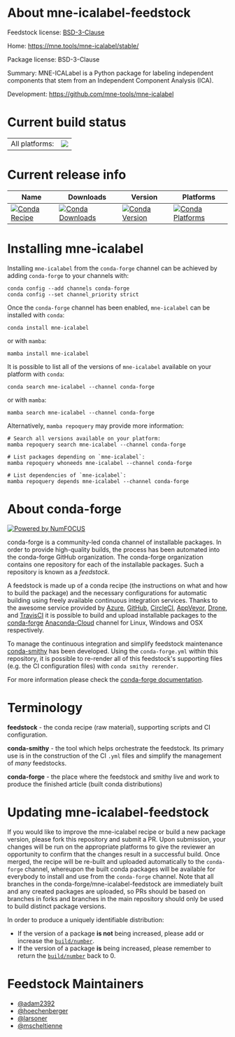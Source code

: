 About mne-icalabel-feedstock
============================

Feedstock license: [BSD-3-Clause](https://github.com/conda-forge/mne-icalabel-feedstock/blob/main/LICENSE.txt)

Home: https://mne.tools/mne-icalabel/stable/

Package license: BSD-3-Clause

Summary: MNE-ICALabel is a Python package for labeling independent components that stem from an Independent Component Analysis (ICA).

Development: https://github.com/mne-tools/mne-icalabel

Current build status
====================


<table><tr><td>All platforms:</td>
    <td>
      <a href="https://dev.azure.com/conda-forge/feedstock-builds/_build/latest?definitionId=16134&branchName=main">
        <img src="https://dev.azure.com/conda-forge/feedstock-builds/_apis/build/status/mne-icalabel-feedstock?branchName=main">
      </a>
    </td>
  </tr>
</table>

Current release info
====================

| Name | Downloads | Version | Platforms |
| --- | --- | --- | --- |
| [![Conda Recipe](https://img.shields.io/badge/recipe-mne--icalabel-green.svg)](https://anaconda.org/conda-forge/mne-icalabel) | [![Conda Downloads](https://img.shields.io/conda/dn/conda-forge/mne-icalabel.svg)](https://anaconda.org/conda-forge/mne-icalabel) | [![Conda Version](https://img.shields.io/conda/vn/conda-forge/mne-icalabel.svg)](https://anaconda.org/conda-forge/mne-icalabel) | [![Conda Platforms](https://img.shields.io/conda/pn/conda-forge/mne-icalabel.svg)](https://anaconda.org/conda-forge/mne-icalabel) |

Installing mne-icalabel
=======================

Installing `mne-icalabel` from the `conda-forge` channel can be achieved by adding `conda-forge` to your channels with:

```
conda config --add channels conda-forge
conda config --set channel_priority strict
```

Once the `conda-forge` channel has been enabled, `mne-icalabel` can be installed with `conda`:

```
conda install mne-icalabel
```

or with `mamba`:

```
mamba install mne-icalabel
```

It is possible to list all of the versions of `mne-icalabel` available on your platform with `conda`:

```
conda search mne-icalabel --channel conda-forge
```

or with `mamba`:

```
mamba search mne-icalabel --channel conda-forge
```

Alternatively, `mamba repoquery` may provide more information:

```
# Search all versions available on your platform:
mamba repoquery search mne-icalabel --channel conda-forge

# List packages depending on `mne-icalabel`:
mamba repoquery whoneeds mne-icalabel --channel conda-forge

# List dependencies of `mne-icalabel`:
mamba repoquery depends mne-icalabel --channel conda-forge
```


About conda-forge
=================

[![Powered by
NumFOCUS](https://img.shields.io/badge/powered%20by-NumFOCUS-orange.svg?style=flat&colorA=E1523D&colorB=007D8A)](https://numfocus.org)

conda-forge is a community-led conda channel of installable packages.
In order to provide high-quality builds, the process has been automated into the
conda-forge GitHub organization. The conda-forge organization contains one repository
for each of the installable packages. Such a repository is known as a *feedstock*.

A feedstock is made up of a conda recipe (the instructions on what and how to build
the package) and the necessary configurations for automatic building using freely
available continuous integration services. Thanks to the awesome service provided by
[Azure](https://azure.microsoft.com/en-us/services/devops/), [GitHub](https://github.com/),
[CircleCI](https://circleci.com/), [AppVeyor](https://www.appveyor.com/),
[Drone](https://cloud.drone.io/welcome), and [TravisCI](https://travis-ci.com/)
it is possible to build and upload installable packages to the
[conda-forge](https://anaconda.org/conda-forge) [Anaconda-Cloud](https://anaconda.org/)
channel for Linux, Windows and OSX respectively.

To manage the continuous integration and simplify feedstock maintenance
[conda-smithy](https://github.com/conda-forge/conda-smithy) has been developed.
Using the ``conda-forge.yml`` within this repository, it is possible to re-render all of
this feedstock's supporting files (e.g. the CI configuration files) with ``conda smithy rerender``.

For more information please check the [conda-forge documentation](https://conda-forge.org/docs/).

Terminology
===========

**feedstock** - the conda recipe (raw material), supporting scripts and CI configuration.

**conda-smithy** - the tool which helps orchestrate the feedstock.
                   Its primary use is in the construction of the CI ``.yml`` files
                   and simplify the management of *many* feedstocks.

**conda-forge** - the place where the feedstock and smithy live and work to
                  produce the finished article (built conda distributions)


Updating mne-icalabel-feedstock
===============================

If you would like to improve the mne-icalabel recipe or build a new
package version, please fork this repository and submit a PR. Upon submission,
your changes will be run on the appropriate platforms to give the reviewer an
opportunity to confirm that the changes result in a successful build. Once
merged, the recipe will be re-built and uploaded automatically to the
`conda-forge` channel, whereupon the built conda packages will be available for
everybody to install and use from the `conda-forge` channel.
Note that all branches in the conda-forge/mne-icalabel-feedstock are
immediately built and any created packages are uploaded, so PRs should be based
on branches in forks and branches in the main repository should only be used to
build distinct package versions.

In order to produce a uniquely identifiable distribution:
 * If the version of a package **is not** being increased, please add or increase
   the [``build/number``](https://docs.conda.io/projects/conda-build/en/latest/resources/define-metadata.html#build-number-and-string).
 * If the version of a package **is** being increased, please remember to return
   the [``build/number``](https://docs.conda.io/projects/conda-build/en/latest/resources/define-metadata.html#build-number-and-string)
   back to 0.

Feedstock Maintainers
=====================

* [@adam2392](https://github.com/adam2392/)
* [@hoechenberger](https://github.com/hoechenberger/)
* [@larsoner](https://github.com/larsoner/)
* [@mscheltienne](https://github.com/mscheltienne/)

